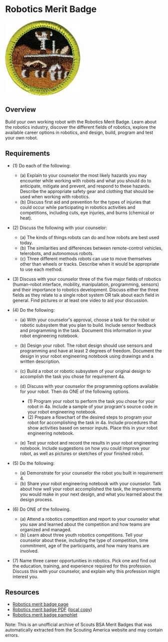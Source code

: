 

# Robotics Merit Badge

![Robotics Merit Badge](images/robotics-merit-badge.jpg)

## Overview



Build your own working robot with the Robotics Merit Badge. Learn about the robotics industry, discover the different fields of robotics, explore the available career options in robotics, and design, build, program and test your own robot.

## Requirements

* (1) Do each of the following:
    * (a) Explain to your counselor the most likely hazards you may encounter while working with robots and what you should do to anticipate, mitigate and prevent, and respond to these hazards. Describe the appropriate safety gear and clothing that should be used when working with robotics.
    * (b) Discuss first aid and prevention for the types of injuries that could occur while participating in robotics activities and competitions, including cuts, eye injuries, and burns (chemical or heat).


* (2) Discuss the following with your counselor:
    * (a) The kinds of things robots can do and how robots are best used today.
    * (b) The similarities and differences between remote-control vehicles, telerobots, and autonomous robots.
    * (c) Three different methods robots can use to move themselves other than wheels or tracks. Describe when it would be appropriate to use each method.


* (3) Discuss with your counselor three of the five major fields of robotics (human-robot interface, mobility, manipulation, programming, sensors) and their importance to robotics development. Discuss either the three fields as they relate to a single robot system OR talk about each field in general. Find pictures or at least one video to aid your discussion.
* (4) Do the following:
    * (a) With your counselor's approval, choose a task for the robot or robotic subsystem that you plan to build. Include sensor feedback and programming in the task. Document this information in your robot engineering notebook.
    * (b) Design your robot. The robot design should use sensors and programming and have at least 2 degrees of freedom. Document the design in your robot engineering notebook using drawings and a written description.
    * (c) Build a robot or robotic subsystem of your original design to accomplish the task you chose for requirement 4a.
    * (d) Discuss with your counselor the programming options available for your robot. Then do ONE of the following options.
        * (1) Program your robot to perform the task you chose for your robot in 4a. Include a sample of your program's source code in your robot engineering notebook.
        * (2) Prepare a flowchart of the desired steps to program your robot for accomplishing the task in 4a. Include procedures that show activities based on sensor inputs. Place this in your robot engineering notebook.


    * (e) Test your robot and record the results in your robot engineering notebook. Include suggestions on how you could improve your robot, as well as pictures or sketches of your finished robot.


* (5) Do the following:
    * (a) Demonstrate for your counselor the robot you built in requirement 4.
    * (b) Share your robot engineering notebook with your counselor. Talk about how well your robot accomplished the task, the improvements you would make in your next design, and what you learned about the design process.


* (6) Do ONE of the following.
    * (a) Attend a robotics competition and report to your counselor what you saw and learned about the competition and how teams are organized and managed.
    * (b) Learn about three youth robotics competitions. Tell your counselor about these, including the type of competition, time commitment, age of the participants, and how many teams are involved.


* (7) Name three career opportunities in robotics. Pick one and find out the education, training, and experience required for this profession. Discuss this with your counselor, and explain why this profession might interest you.


## Resources

- [Robotics merit badge page](https://www.scouting.org/merit-badges/robotics/)
- [Robotics merit badge PDF](https://filestore.scouting.org/filestore/Merit_Badge_ReqandRes/Robotics.pdf) ([local copy](files/robotics-merit-badge.pdf))
- [Robotics merit badge pamphlet](None)

Note: This is an unofficial archive of Scouts BSA Merit Badges that was automatically extracted from the Scouting America website and may contain errors.